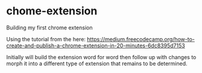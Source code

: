 # chome-extension

Building my first chrome extension

Using the tutorial from the here: https://medium.freecodecamp.org/how-to-create-and-publish-a-chrome-extension-in-20-minutes-6dc8395d7153

Initially will build the extension word for word then follow up with changes to morph it into a different type of extension that remains to be determined.

